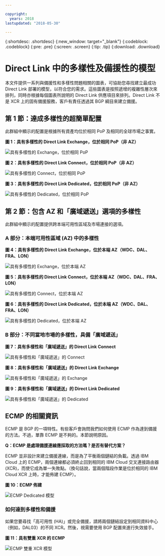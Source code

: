 ```yaml
---

copyright:
  years: 2018
lastupdated: "2018-05-30"

---
```


{:shortdesc: .shortdesc}
{:new_window: target="_blank"}
{:codeblock: .codeblock}
{:pre: .pre}
{:screen: .screen}
{:tip: .tip}
{:download: .download}

# Direct Link 中的多樣性及備援性的模型

本文件提供一系列與備援性和多樣性問題相關的圖表，可協助您尋找建立最成功 Direct Link 部署的模型，以符合您的需求。這些圖表是按照遞增的複雜性層次來排列，同時亦根據每個圖表所說明的 Direct Link 供應項目來排列。Direct Link 不是 XCR 上的固有備援服務，客戶有責任透過其 BGP 綱目來建立備援。 

## 第 1 節：達成多樣性的超簡單配置

此群組中顯示的配置是根據所有資產均位於相同 PoP 及相同的全球市場之事實。

**圖 1：具有多樣性的 Direct Link Exchange，位於相同 PoP（非 AZ）**

![具有多樣性的 Exchange，位於相同 PoP](/images/exchange-diversity-same-pop.png)

**圖 2：具有多樣性的 Direct Link Connect，位於相同 PoP（非 AZ）**

![具有多樣性的 Connect，位於相同 PoP](/images/connect-diversity-same-pop.png)

**圖 3：具有多樣性的 Direct Link Dedicated，位於相同 PoP（非 AZ）**

![具有多樣性的 Dedicated，位於相同 PoP](/images/dedicated-diversity-same-pop.png)

## 第 2 節：包含 AZ 和「廣域遞送」選項的多樣性

此群組中顯示的配置提供跨本端可用性區域及市場連接的選項。

### A 部分：本端可用性區域 (AZ) 中的多樣性

**圖 4：具有多樣性的 Direct Link Exchange，位於本端 AZ（WDC、DAL、FRA、LON）**

![具有多樣性的 Exchange，位於本端 AZ](/images/exchange-diversity-local-az.png)

**圖 5：具有多樣性的 Direct Link Connect，位於本端 AZ（WDC、DAL、FRA、LON）**

![具有多樣性的 Connect，位於本端 AZ](/images/connect-diversity-local-az.png)

**圖 6：具有多樣性的 Direct Link Dedicated，位於本端 AZ（WDC、DAL、FRA、LON）**

![具有多樣性的 Dedicated，位於本端 AZ](/images/dedicated-diversity-local-az.png)

### B 部分：不同當地市場的多樣性，具備「廣域遞送」

**圖 7：具有多樣性和「廣域遞送」的 Direct Link Connect**

![具有多樣性和「廣域遞送」的 Connect](/images/connect-diversity-global.png)

**圖 8：具有多樣性和「廣域遞送」的 Direct Link Exchange**

![具有多樣性和「廣域遞送」的 Exchange](/images/exchange-diversity-global.png)

**圖 9：具有多樣性和「廣域遞送」的 Direct Link Dedicated**

![具有多樣性和「廣域遞送」的 Dedicated](/images/dedicated-diversity-global.png)

## ECMP 的相關資訊

ECMP 是 BGP 的一項特性。有些客戶會詢問我們如何使用 ECMP 作為達到備援的方法。不過，單靠 ECMP 是不夠的。本節說明原因。

**Q：ECMP 是處理備援連線應採取的方法嗎？是否有替代方案？**

ECMP 並非設計來建立備援連線，而是為了平衡兩個鏈結的負載。透過 IBM Cloud 上的 ECMP，兩個連線都必須終止回到相同的 IBM Cloud 交叉連接路由器 (XCR)，而使它成為單一失敗點。（換句話說，當兩個階段作業是位於相同的 IBM Cloud XCR 上時，才能佈建 ECMP）。

**圖 10：ECMP 佈建**

![ECMP Dedicated 模型](/images/ecmp-without-diversity.png)

### 如何達到多樣性和備援

如果您要尋找「高可用性 (HA)」或完全備援，請將兩個鏈結設定到相同資料中心（例如，DAL03）的不同 XCR。然後，視需要使用 BGP 配置來進行失效接手。

**圖 11：具有雙重 XCR 的 ECMP**

![ECMP 雙重 XCR 模型](/images/ecmp-with-diversity.png)
